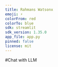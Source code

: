 ```yaml
---
title: Rahmans Watsonx
emoji: ⚡
colorFrom: red
colorTo: blue
sdk: streamlit
sdk_version: 1.35.0
app_file: app.py
pinned: false
license: mit
---
```


#Chat with LLM
